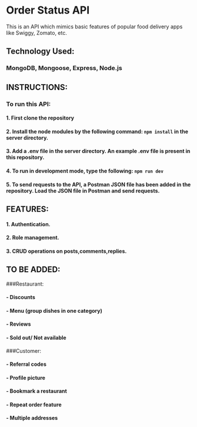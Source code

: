 # Order Status API
This is an API which mimics basic features of popular food delivery apps like Swiggy, Zomato, etc.

## Technology Used:
### MongoDB, Mongoose, Express, Node.js

## INSTRUCTIONS:
### To run this API:
####      1. First clone the repository
####      2. Install the node modules by the following command: ```npm install``` in the server directory.
####      3. Add a .env file in the server directory. An example .env file is present in this repository.
####      4. To run in development mode, type the following: ```npm run dev```
####      5. To send requests to the API, a Postman JSON file has been added in the repository. Load the JSON file in Postman and send requests.

## FEATURES:
#### 1. Authentication.
#### 2. Role management.
#### 3. CRUD operations on posts,comments,replies.

## TO BE ADDED:
###Restaurant:
####    - Discounts
####    - Menu (group dishes in one category)
####    - Reviews
####    - Sold out/ Not available
    
###Customer:
####    - Referral codes
####    - Profile picture
####    - Bookmark a restaurant
####    - Repeat order feature
####    - Multiple addresses
